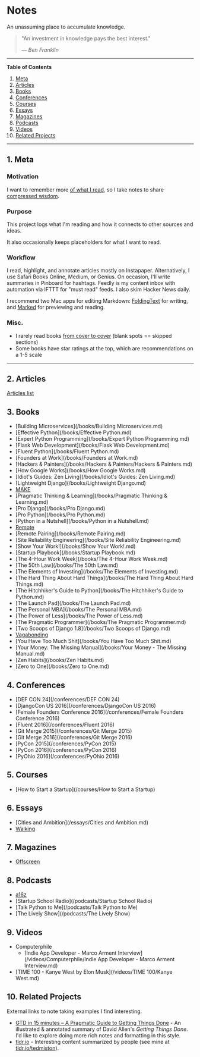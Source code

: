 # Notes

An unassuming place to accumulate knowledge.

> "An investment in knowledge pays the best interest."
>
> &mdash; <cite>Ben Franklin</cite>

---

**Table of Contents**

1. [Meta](#user-content-1-meta)
2. [Articles](#user-content-2-articles)
3. [Books](#user-content-3-books)
4. [Conferences](#user-content-4-conferences)
5. [Courses](#user-content-5-courses)
6. [Essays](#user-content-6-essays)
7. [Magazines](#user-content-7-magazines)
8. [Podcasts](#user-content-8-podcasts)
9. [Videos](#user-content-9-videos)
10. [Related Projects](#user-content-10-related-projects)

---

## 1. Meta

### Motivation

I want to remember more [of what I read](http://austinkleon.com/2016/03/03/how-to-read-more-2/), so I take notes to share [compressed wisdom](https://sivers.org/2do).

### Purpose

This project logs what I'm reading and how it connects to other sources and ideas.

It also occasionally keeps placeholders for what I want to read.

### Workflow

I read, highlight, and annotate articles mostly on Instapaper.  Alternatively, I use Safari Books Online, Medium, or Genius.  On occasion, I'll write summaries in Pinboard for hashtags.  Feedly is my content inbox with automation via IFTTT for "must read" feeds.  I also skim Hacker News daily.

I recommend two Mac apps for editing Markdown: [FoldingText](http://www.foldingtext.com/) for writing, and [Marked](http://marked2app.com/) for previewing and reading.

### Misc.

- I rarely read books [from cover to cover](http://austinkleon.com/2014/10/17/33-thoughts-on-reading/) (blank spots == skipped sections)
- Some books have star ratings at the top, which are recommendations on a 1-5 scale

---

## 2. Articles

[Articles list](/articles/README.md)

## 3. Books

- [Building Microservices](/books/Building Microservices.md)
- [Effective Python](/books/Effective Python.md)
- [Expert Python Programming](/books/Expert Python Programming.md)
- [Flask Web Development](/books/Flask Web Development.md)
- [Fluent Python](/books/Fluent Python.md)
- [Founders at Work](/books/Founders at Work.md)
- [Hackers & Painters](/books/Hackers & Painters/Hackers & Painters.md)
- [How Google Works](/books/How Google Works.md)
- [Idiot's Guides: Zen Living](/books/Idiot's Guides: Zen Living.md)
- [Lightweight Django](/books/Lightweight Django.md)
- [MAKE](/books/MAKE/MAKE.md)
- [Pragmatic Thinking & Learning](/books/Pragmatic Thinking & Learning.md)
- [Pro Django](/books/Pro Django.md)
- [Pro Python](/books/Pro Python.md)
- [Python in a Nutshell](/books/Python in a Nutshell.md)
- [Remote](/books/Remote.md)
- [Remote Pairing](/books/Remote Pairing.md)
- [Site Reliability Engineering](/books/Site Reliability Engineering.md)
- [Show Your Work!](/books/Show Your Work!.md)
- [Startup Playbook](/books/Startup Playbook.md)
- [The 4-Hour Work Week](/books/The 4-Hour Work Week.md)
- [The 50th Law](/books/The 50th Law.md)
- [The Elements of Investing](/books/The Elements of Investing.md)
- [The Hard Thing About Hard Things](/books/The Hard Thing About Hard Things.md)
- [The Hitchhiker's Guide to Python](/books/The Hitchhiker's Guide to Python.md)
- [The Launch Pad](/books/The Launch Pad.md)
- [The Personal MBA](/books/The Personal MBA.md)
- [The Power of Less](/books/The Power of Less.md)
- [The Pragmatic Programmer](/books/The Pragmatic Programmer.md)
- [Two Scoops of Django 1.8](/books/Two Scoops of Django.md)
- [Vagabonding](/books/Vagabonding.md)
- [You Have Too Much Shit](/books/You Have Too Much Shit.md)
- [Your Money: The Missing Manual](/books/Your Money - The Missing Manual.md)
- [Zen Habits](/books/Zen Habits.md)
- [Zero to One](/books/Zero to One.md)

## 4. Conferences

- [DEF CON 24](/conferences/DEF CON 24)
- [DjangoCon US 2016](/conferences/DjangoCon US 2016)
- [Female Founders Conference 2016](/conferences/Female Founders Conference 2016)
- [Fluent 2016](/conferences/Fluent 2016)
- [Git Merge 2015](/conferences/Git Merge 2015)
- [Git Merge 2016](/conferences/Git Merge 2016)
- [PyCon 2015](/conferences/PyCon 2015)
- [PyCon 2016](/conferences/PyCon 2016)
- [PyOhio 2016](/conferences/PyOhio 2016)

## 5. Courses

- [How to Start a Startup](/courses/How to Start a Startup)

## 6. Essays

- [Cities and Ambition](/essays/Cities and Ambition.md)
- [Walking](/essays/Walking.md)

## 7. Magazines

- [Offscreen](/magazines/Offscreen)

## 8. Podcasts

- [a16z](/podcasts/a16z)
- [Startup School Radio](/podcasts/Startup School Radio)
- [Talk Python to Me](/podcasts/Talk Python to Me)
- [The Lively Show](/podcasts/The Lively Show)

## 9. Videos

- Computerphile
	- [Indie App Developer - Marco Arment Interview](/videos/Computerphile/Indie App Developer - Marco Arment Interview.md)
- [TIME 100 - Kanye West by Elon Musk](/videos/TIME 100/Kanye West.md)

## 10. Related Projects

External links to note taking examples I find interesting.

- [GTD in 15 minutes – A Pragmatic Guide to Getting Things Done](https://hamberg.no/gtd/) - An illustrated & annotated summary of David Allen's *Getting Things Done*.  I'd like to explore doing more rich notes and formatting in this style.
- [tldr.io](http://tldr.io) - Interesting content summarized by people (see mine at [tldr.io/tedmiston](http://tldr.io/tedmiston)).
